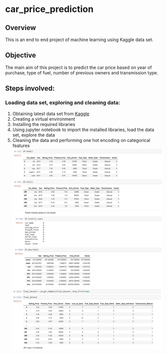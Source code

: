 # car_price_prediction
## Overview
This is an end to end project of machine learning using Kaggle data set.

## Objective
The main aim of this project is to predict the car price based on year of purchase, type of fuel, number of previous owners and transmission type.

## Steps involved:
### Loading data set, exploring and cleaning data:
  1. Obtaining latest data set from [Kaggle](https://www.kaggle.com/nehalbirla/vehicle-dataset-from-cardekho/version/3?select=car+data.csv)
  2. Creating a virtual environment
  3. Installing the required libraries
  4. Using jupyter notebook to import the installed libraries, load the data set, explore the data
  5. Cleaning the data and performing one hot encoding on categorical features
![Exploring_data](https://github.com/msna121/car_price_prediction/blob/master/images/Explore.JPG)
![Missing_data](https://github.com/msna121/car_price_prediction/blob/master/images/missing_values.JPG)
![One_hot_encoding](https://github.com/msna121/car_price_prediction/blob/master/images/one_hot_encoding.JPG)
